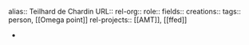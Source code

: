 alias:: Teilhard de Chardin
URL::
rel-org::
role::
fields::
creations::
tags:: person, [[Omega point]]
rel-projects:: [[AMT]], [[ffed]]


-
